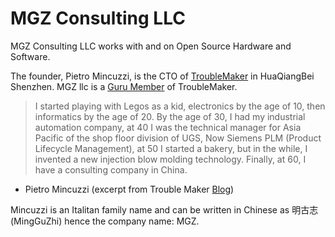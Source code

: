 # MGZ Consulting LLC


MGZ Consulting LLC works with and on Open Source Hardware and Software.

The founder, Pietro Mincuzzi, is the CTO of [TroubleMaker](https://www.troublemaker.team/) in HuaQiangBei Shenzhen. MGZ llc is a [Guru Member](https://www.troublemaker.team/blog/2020/05/26/i-am-a-guru/) of TroubleMaker.

> I started playing with Legos as a kid, electronics by the age of 10, then informatics by the age of 20. By the age of 30, I had my industrial automation company, at 40 I was the technical manager for Asia Pacific of the shop floor division of UGS, Now Siemens PLM (Product Lifecycle Management), at 50 I started a bakery, but in the while, I invented a new injection blow molding technology. Finally, at 60, I have a consulting company in China.
- Pietro Mincuzzi (excerpt from Trouble Maker [Blog](https://www.troublemaker.team/blog/2020/05/26/i-am-a-guru/))

Mincuzzi is an Italitan family name and can be written in Chinese as 明古志 (MingGuZhi) hence the company name: MGZ.
